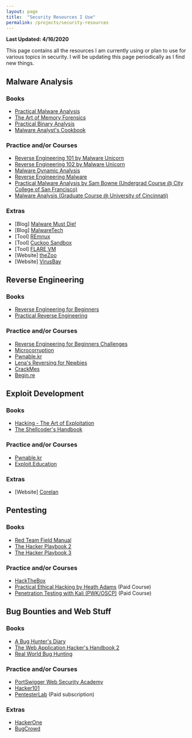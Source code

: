 ```yaml
---
layout: page
title:  "Security Resources I Use"
permalink: /projects/security-resources
---
```


**Last Updated: 4/16/2020**

This page contains all the resources I am currently using or plan to use for various topics in security. I will be updating this page periodically as I find new things. 

## Malware Analysis

### Books

- [Practical Malware Analysis](https://nostarch.com/malware)
- [The Art of Memory Forensics](https://www.amazon.com/Art-Memory-Forensics-Detecting-Malware/dp/1118825098)
- [Practical Binary Analysis](https://nostarch.com/binaryanalysis)
- [Malware Analyst's Cookbook](https://www.amazon.com/Malware-Analysts-Cookbook-DVD-Techniques/dp/0470613033)

### Practice and/or Courses

- [Reverse Engineering 101 by Malware Unicorn](https://malwareunicorn.org/workshops/re101.html#0)
- [Reverse Engineering 102 by Malware Unicorn](https://malwareunicorn.org/workshops/re102.html#0)
- [Malware Dynamic Analysis](http://www.opensecuritytraining.info/MalwareDynamicAnalysis.html)
- [Reverse Engineering Malware](http://www.opensecuritytraining.info/ReverseEngineeringMalware.html)
- [Practical Malware Analysis by Sam Bowne (Undergrad Course @ City College of San Francisco)](https://samsclass.info/126/126_F19.shtml)
- [Malware Analysis (Graduate Course @ University of Cincinnati)](https://class.malware.re/)

### Extras

- [Blog] [Malware Must Die!](https://blog.malwaremustdie.org/)
- [Blog] [MalwareTech](https://www.malwaretech.com/)
- [Tool] [REmnux](https://remnux.org/)
- [Tool] [Cuckoo Sandbox](https://cuckoosandbox.org/)
- [Tool] [FLARE VM](https://github.com/fireeye/flare-vm)
- [Website] [theZoo](https://github.com/ytisf/theZoo)
- [Website] [VirusBay](https://beta.virusbay.io/)


## Reverse Engineering

### Books

- [Reverse Engineering for Beginners](https://beginners.re/)
- [Practical Reverse Engineering](https://www.amazon.com/Practical-Reverse-Engineering-Reversing-Obfuscation/dp/1118787315)

### Practice and/or Courses

- [Reverse Engineering for Beginners Challenges](https://challenges.re/)
- [Microcorruption](https://microcorruption.com/login)
- [Pwnable.kr](https://pwnable.kr/)
- [Lena's Reversing for Newbies](https://tuts4you.com/download/category/17/lenas-reversing-for-newbies/)
- [CrackMes](https://crackmes.one/)
- [Begin.re](https://www.begin.re/the-workshop)

## Exploit Development

### Books

- [Hacking - The Art of Exploitation](https://nostarch.com/hacking2.htm)
- [The Shellcoder's Handbook](https://www.amazon.com/Shellcoders-Handbook-Discovering-Exploiting-Security/dp/047008023X)

### Practice and/or Courses

- [Pwnable.kr](https://pwnable.kr/)
- [Exploit.Education](https://exploit.education/)

### Extras

- [Website] [Corelan](https://www.corelan.be/)

## Pentesting

### Books

- [Red Team Field Manual](https://www.amazon.com/Rtfm-Red-Team-Field-Manual/dp/1494295504)
- [The Hacker Playbook 2](https://www.amazon.com/Hacker-Playbook-Practical-Penetration-Testing/dp/1512214566)
- [The Hacker Playbook 3](https://www.amazon.com/Hacker-Playbook-Practical-Penetration-Testing-ebook/dp/B07CSPFYZ2)

### Practice and/or Courses

- [HackTheBox](https://www.hackthebox.eu/)
- [Practical Ethical Hacking by Heath Adams](https://www.udemy.com/course/practical-ethical-hacking/) (Paid Course)
- [Penetration Testing with Kali (PWK/OSCP)](https://www.offensive-security.com/pwk-oscp/) (Paid Course)

## Bug Bounties and Web Stuff

### Books

- [A Bug Hunter's Diary](https://nostarch.com/bughunter)
- [The Web Application Hacker's Handbook 2](https://www.amazon.com/Web-Application-Hackers-Handbook-Exploiting/dp/1118026470)
- [Real World Bug Hunting](https://nostarch.com/bughunting)

### Practice and/or Courses

- [PortSwigger Web Security Academy](https://portswigger.net/web-security)
- [Hacker101](https://www.hacker101.com/)
- [PentesterLab](https://pentesterlab.com/) (Paid subscription)

### Extras

- [HackerOne](https://www.hackerone.com/)
- [BugCrowd](https://www.bugcrowd.com/)